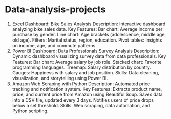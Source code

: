 # Data-analysis-projects
1. Excel Dashboard: Bike Sales Analysis
Description: Interactive dashboard analyzing bike sales data.
Key Features:
Bar chart: Average income per purchase by gender.
Line chart: Age brackets (adolescence, middle age, old age).
Filters: Marital status, region, education.
Pivot tables: Insights on income, age, and commute patterns.
2. Power BI Dashboard: Data Professionals Survey Analysis
Description: Dynamic dashboard visualizing survey data from data professionals.
Key Features:
Bar chart: Average salary by job role.
Stacked chart: Favorite programming languages.
Treemap: Salary distribution by country.
Gauges: Happiness with salary and job position.
Skills: Data cleaning, visualization, and storytelling using Power BI.
3. Amazon Web Scraping with Python
Description: Automated price tracking and notification system.
Key Features:
Extracts product name, price, and current price from Amazon using Beautiful Soup.
Saves data into a CSV file, updated every 3 days.
Notifies users of price drops below a set threshold.
Skills: Web scraping, data automation, and Python scripting.
